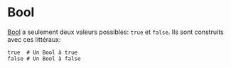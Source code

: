 # Bool

[Bool](http://crystal-lang.org/api/Bool.html) a seulement deux valeurs possibles:
`true` et `false`. Ils sont construits avec ces littéraux:


```crystal
true  # Un Bool à true
false # Un Bool à false
```
